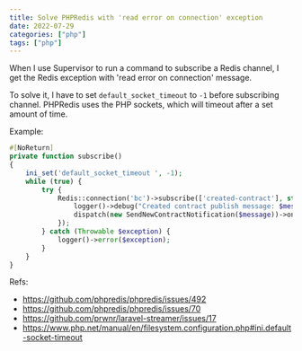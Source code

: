 ```yaml
---
title: Solve PHPRedis with 'read error on connection' exception
date: 2022-07-29
categories: ["php"]
tags: ["php"]
---
```


When I use Supervisor to run a command to subscribe a Redis channel, I get the Redis exception with 'read error on connection' message.

To solve it, I have to set `default_socket_timeout` to `-1` before subscribing channel. PHPRedis uses the PHP sockets, which will timeout after a set amount of time.

Example:

```php
#[NoReturn]
private function subscribe()
{
    ini_set('default_socket_timeout ', -1);
    while (true) {
        try {
            Redis::connection('bc')->subscribe(['created-contract'], static function ($message) {
                logger()->debug("Created contract publish message: $message");
                dispatch(new SendNewContractNotification($message))->onQueue('notification');
            });
        } catch (Throwable $exception) {
            logger()->error($exception);
        }
    }
}
```

Refs:

- https://github.com/phpredis/phpredis/issues/492
- https://github.com/phpredis/phpredis/issues/70
- https://github.com/prwnr/laravel-streamer/issues/17
- https://www.php.net/manual/en/filesystem.configuration.php#ini.default-socket-timeout
